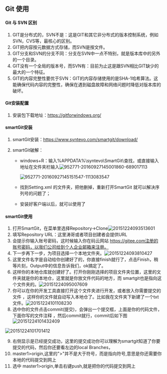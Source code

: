## Git 使用

#### Git 与 SVN 区别 

1. GIT是分布式的，SVN不是：这是GIT和其它非分布式的版本控制系统，例如SVN，CVS等，最核心的区别。
2. GIT把内容按元数据方式存储，而SVN是按文件。
3. GIT分支和SVN的分支不同：分支在SVN中一点不特别，就是版本库中的另外的一个目录。
4. GIT没有一个全局的版本号，而SVN有：目前为止这是跟SVN相比GIT缺少的最大的一个特征。
5. GIT的内容完整性要优于SVN：GIT的内容存储使用的是SHA-1哈希算法。这能确保代码内容的完整性，确保在遇到磁盘故障和网络问题时降低对版本库的破坏。

#### Git安装配置

1. 安装包下载地址：<https://gitforwindows.org/>

#### smartGit安装

1. smartGit安装：https://www.syntevo.com/smartgit/download/

2. smartGit破解：

   * windows+R：输入%APPDATA%\syntevo\SmartGit\查找，或直接输入地址在文件夹栏输入![952771-20160927145001860-689017113](/Users/jun/Documents/notes/源管理/images/952771-20160927145001860-689017113.png)

     ![952771-20160927145151547-1113083547](/Users/jun/Documents/notes/源管理/images/952771-20160927145151547-1113083547.png)

   * 找到Setting.xml 的文件夹，把他删掉，重新打开SmartGit 就可以解决序列号的问题了；

   * 安装好客户端以后，就可以使用了

#### smartGit使用

1. 打开SmartGit，在菜单里选择Repository→Clone![20151224093513601](/Users/jun/Documents/notes/源管理/images/20151224093513601.png)
2. 填写Repository URL：这里涛哥或者项目创建者会提供URL
3. 会提示你输入账号密码，这时候输入你在码云网站 https://gitee.com注册的账号密码，以我们公司给到个人企业邮箱来注册。
4. 下一步再下一步，为项目选择一个本地文件夹。![20151224093810427](/Users/jun/Documents/notes/源管理/images/20151224093810427.png)
5. 这里文件名字是自动给你创建好了的，你直接finish就行了，点击Finish，稍等片刻，Output中的信息告诉我们，ok搞定了。
6. 这样你的本地仓库就创建好了。打开你刚刚选择的项目文件夹位置，这里的文件夹就是你的本地仓，这里就是你放文件代码的地方，而 smartgit也是指向这个文件夹的。![20151224095007609](/Users/jun/Documents/notes/源管理/images/20151224095007609.png)
7. 你可以在你的开发工具直接打开这个文件夹进行开发，或者放入你需要提交的文件 ，这样你的文件就自动写入本地仓了。比如我在文件夹下新建了一个txt文件。![20151224101108230](/Users/jun/Documents/notes/源管理/images/20151224101108230.png)
8. 选中你的文件点击commit(提交)，会弹出一个提交框，上面是你的代码文件，下面你写的文件注释 ，然后commit就行，commit后如下图![20151224101432409](/Users/jun/Documents/notes/源管理/images/20151224101432409.png)

![20151224101701412](/Users/jun/Documents/notes/源管理/images/20151224101701412.png)

9. 右侧显示是已经提交成功，这里的提交成功你可以理解为smartgit知道了你要提交的代码，然后你还要看左边的local Branches，
10. master1>origin,这里的">"并不是大于符号，而是指向符号,意思是你还需要你本地的代码提交到网上
11. 选中 master1>origin,单击右键push,就是把你的代码提交到网上

